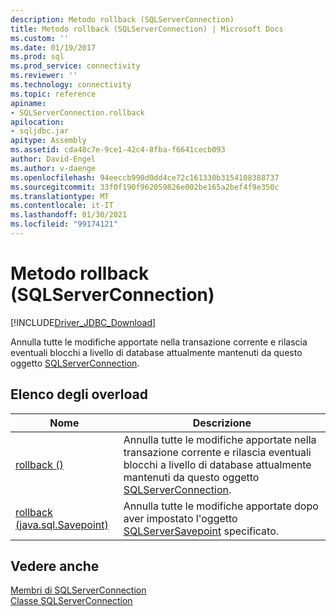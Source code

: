```yaml
---
description: Metodo rollback (SQLServerConnection)
title: Metodo rollback (SQLServerConnection) | Microsoft Docs
ms.custom: ''
ms.date: 01/19/2017
ms.prod: sql
ms.prod_service: connectivity
ms.reviewer: ''
ms.technology: connectivity
ms.topic: reference
apiname:
- SQLServerConnection.rollback
apilocation:
- sqljdbc.jar
apitype: Assembly
ms.assetid: cda48c7e-9ce1-42c4-8fba-f6641cecb093
author: David-Engel
ms.author: v-daenge
ms.openlocfilehash: 94eeccb990d0dd4ce72c161330b3154108388737
ms.sourcegitcommit: 33f0f190f962059826e002be165a2bef4f9e350c
ms.translationtype: MT
ms.contentlocale: it-IT
ms.lasthandoff: 01/30/2021
ms.locfileid: "99174121"
---
```

# <a name="rollback-method-sqlserverconnection"></a>Metodo rollback (SQLServerConnection)
[!INCLUDE[Driver_JDBC_Download](../../../includes/driver_jdbc_download.md)]

  Annulla tutte le modifiche apportate nella transazione corrente e rilascia eventuali blocchi a livello di database attualmente mantenuti da questo oggetto [SQLServerConnection](../../../connect/jdbc/reference/sqlserverconnection-class.md).  
  
## <a name="overload-list"></a>Elenco degli overload  
  
|Nome|Descrizione|  
|----------|-----------------|  
|[rollback ()](../../../connect/jdbc/reference/rollback-method.md)|Annulla tutte le modifiche apportate nella transazione corrente e rilascia eventuali blocchi a livello di database attualmente mantenuti da questo oggetto [SQLServerConnection](../../../connect/jdbc/reference/sqlserverconnection-class.md).|  
|[rollback (java.sql.Savepoint)](../../../connect/jdbc/reference/rollback-method-java-sql-savepoint.md)|Annulla tutte le modifiche apportate dopo aver impostato l'oggetto [SQLServerSavepoint](../../../connect/jdbc/reference/sqlserversavepoint-class.md) specificato.|  
  
## <a name="see-also"></a>Vedere anche  
 [Membri di SQLServerConnection](../../../connect/jdbc/reference/sqlserverconnection-members.md)   
 [Classe SQLServerConnection](../../../connect/jdbc/reference/sqlserverconnection-class.md)  
  
  
